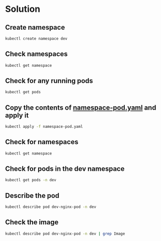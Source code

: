 # Solution

## Create namespace

```bash
kubectl create namespace dev
```

## Check namespaces

```bash
kubectl get namespace
```

## Check for any running pods

```bash
kubectl get pods
```

## Copy the contents of [namespace-pod.yaml](./namespace-pod.yaml) and apply it

```bash
kubectl apply -f namespace-pod.yaml
```

## Check for namespaces

```bash
kubectl get namespace
```

## Check for pods in the dev namespace

```bash
kubectl get pods -n dev
```

## Describe the pod

```bash
kubectl describe pod dev-nginx-pod -n dev
```

## Check the image

```bash
kubectl describe pod dev-nginx-pod -n dev | grep Image
```
